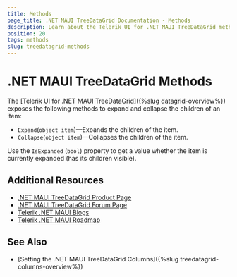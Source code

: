 ```yaml
---
title: Methods
page_title: .NET MAUI TreeDataGrid Documentation - Methods
description: Learn about the Telerik UI for .NET MAUI TreeDataGrid methods and how to expand or collapse a parent node programatically.
position: 20
tags: methods
slug: treedatagrid-methods
---
```


# .NET MAUI TreeDataGrid Methods

The [Telerik UI for .NET MAUI TreeDataGrid]({%slug datagrid-overview%}) exposes the following methods to expand and collapse the children of an item:

* `Expand`(`object item`)&mdash;Expands the children of the item.
* `Collapse`(`object item`)&mdash;Collapses the children of the item.

Use the `IsExpanded` (`bool`) property to get a value whether the item is currently expanded (has its children visible).

## Additional Resources

- [.NET MAUI TreeDataGrid Product Page](https://www.telerik.com/maui-ui/treedatagrid)
- [.NET MAUI TreeDataGrid Forum Page](https://www.telerik.com/forums/maui?tagId=1801)
- [Telerik .NET MAUI Blogs](https://www.telerik.com/blogs/mobile-net-maui)
- [Telerik .NET MAUI Roadmap](https://www.telerik.com/support/whats-new/maui-ui/roadmap)

## See Also

- [Setting the .NET MAUI TreeDataGrid Columns]({%slug treedatagrid-columns-overview%})